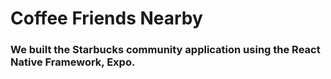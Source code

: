 # Coffee Friends Nearby

 ### We built the Starbucks community application using the React Native Framework, Expo.